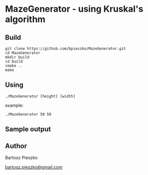 # MazeGenerator - using Kruskal's algorithm

## Build
```
git clone https://github.com/bpieszko/MazeGenerator.git
cd MazeGenerator
mkdir build
cd build
cmake ..
make
```

## Using
```
./MazeGenerator [height] [width]
```
example:
```
./MazeGenerator 50 50
```

## Sample output

## Author
Bartosz Pieszko

bartosz.pieszko@gmail.com
